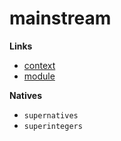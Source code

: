 # mainstream

**Links**

- [context](https://gist.github.com/superintgr/39ab5e54bbe14c0638353dd24193b9d7?permalink_comment_id=5046619#gistcomment-5046619)
- [module](https://gist.github.com/superintgr/39ab5e54bbe14c0638353dd24193b9d7?permalink_comment_id=5046644#gistcomment-5046644)

**Natives**

- `supernatives`
- `superintegers`
